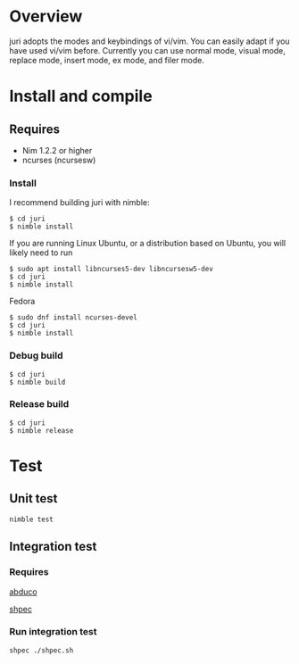 # Overview

juri adopts the modes and keybindings of vi/vim.
You can easily adapt if you have used vi/vim before.
Currently you can use normal mode, visual mode, replace mode, insert mode, ex mode, and filer mode.

# Install and compile

## Requires
- Nim 1.2.2 or higher
- ncurses (ncursesw)

### Install

I recommend building juri with nimble:

```
$ cd juri
$ nimble install
```

If you are running Linux Ubuntu, or a distribution based on Ubuntu, you will likely need to run

```
$ sudo apt install libncurses5-dev libncursesw5-dev
$ cd juri
$ nimble install
```

Fedora

```
$ sudo dnf install ncurses-devel
$ cd juri
$ nimble install 
```

### Debug build
```
$ cd juri
$ nimble build
```

### Release build
```
$ cd juri
$ nimble release
```

# Test

## Unit test
```
nimble test
```

## Integration test

### Requires

[abduco](https://github.com/martanne/abduco)

[shpec](https://github.com/rylnd/shpec)

### Run integration test
```
shpec ./shpec.sh
```